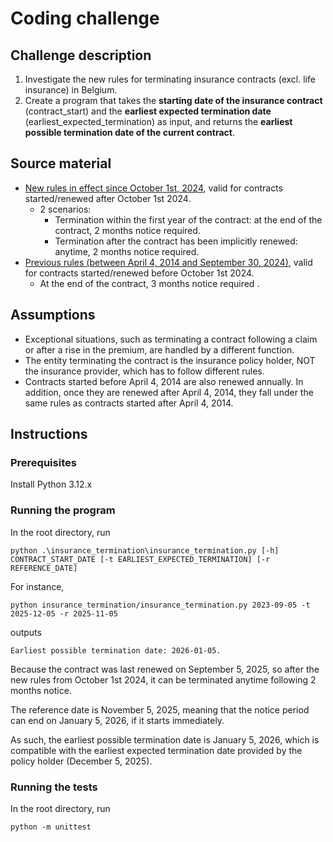 # Coding challenge
## Challenge description
1. Investigate the new rules for terminating insurance contracts (excl. life insurance) in Belgium.
2. Create a program that takes the **starting date of the insurance contract** (contract_start) and the **earliest expected termination date** (earliest_expected_termination) as input, and returns the **earliest possible termination date of the current contract**.

## Source material
- [New rules in effect since October 1st, 2024](https://economie.fgov.be/fr/themes/services-financiers/assurances/contrat-dassurance/resiliation-dun-contrat), valid for contracts started/renewed after October 1st 2024.
  - 2 scenarios:
    - Termination within the first year of the contract: at the end of the contract, 2 months notice required.
    - Termination after the contract has been implicitly renewed: anytime, 2 months notice required.
- [Previous rules (between April 4, 2014 and September 30, 2024)](https://www.test-achats.be/argent/assurance/dossier/resilier-une-assurance), valid for contracts started/renewed before October 1st 2024.
  - At the end of the contract, 3 months notice required .

## Assumptions
- Exceptional situations, such as terminating a contract following a claim or after a rise in the premium, are handled by a different function.
- The entity terminating the contract is the insurance policy holder, NOT the insurance provider, which has to follow different rules.
- Contracts started before April 4, 2014 are also renewed annually. In addition, once they are renewed after April 4, 2014, they fall under the same rules as contracts started after April 4, 2014.


## Instructions
### Prerequisites
Install Python 3.12.x

### Running the program
In the root directory, run 
```
python .\insurance_termination\insurance_termination.py [-h] CONTRACT_START_DATE [-t EARLIEST_EXPECTED_TERMINATION] [-r REFERENCE_DATE]
```

For instance, 
```
python insurance_termination/insurance_termination.py 2023-09-05 -t 2025-12-05 -r 2025-11-05
``` 
outputs 
```
Earliest possible termination date: 2026-01-05.
```
Because the contract was last renewed on September 5, 2025, so after the new rules from October 1st 2024, it can be terminated anytime following 2 months notice. 

The reference date is November 5, 2025, meaning that the notice period can end on January 5, 2026, if it starts immediately. 

As such, the earliest possible termination date is January 5, 2026, which is compatible with the earliest expected termination date provided by the policy holder (December 5, 2025).

### Running the tests
In the root directory, run 
```
python -m unittest
```
